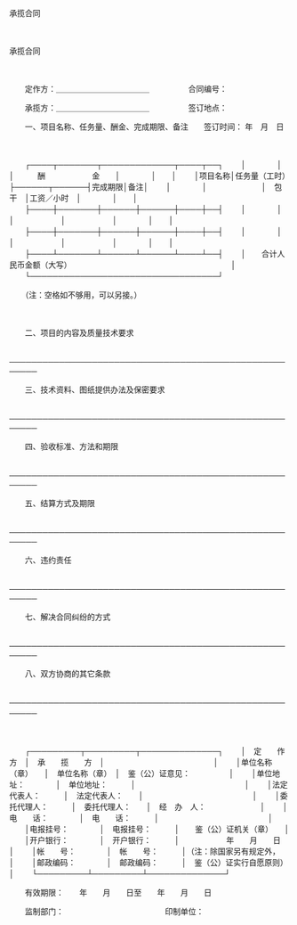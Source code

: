 



承揽合同



 

　　


 承揽合同　

　　

　　定作方：＿＿＿＿＿＿＿＿＿＿＿＿　　　　　合同编号：

　　承揽方：＿＿＿＿＿＿＿＿＿＿＿＿　　　　　签订地点：

　　一、项目名称、任务量、酬金、完成期限、备注　　签订时间： 年　月　日

　　


　　┌────┬───────┬─────────────┬────┬──┐
　　│　　　　│　　　　　　　│　　　酬　　　　　　金　　│　　　　│　　│
　　│项目名称│任务量（工时）├──────┬──────┤完成期限│备注│
　　│　　　　│　　　　　　　│　包　　干　│工资／小时　│　　　　│　　│
　　├────┼───────┼──────┼──────┼────┼──┤
　　│　　　　│　　　　　　　│　　　　　　│　　　　　　│　　　　│　　│
　　├────┼───────┼──────┼──────┼────┼──┤
　　│　　　　│　　　　　　　│　　　　　　│　　　　　　│　　　　│　　│
　　├────┴───────┴──────┴──────┴────┴──┤
　　│　　合计人民币金额（大写）　　　　　　　　　　　　　　　　　　　　　│
　　└──────────────────────────────────┘
　　


　　（注：空格如不够用，可以另接。）

　　

　　二、项目的内容及质量技术要求

　　───────────────────────────────────────────────────────

　　三、技术资料、图纸提供办法及保密要求

　　───────────────────────────────────────────────────────

　　四、验收标准、方法和期限

　　───────────────────────────────────────────────────────

　　五、结算方式及期限　　　　　　　　　　　

　　───────────────────────────────────────────────────────

　　六、违约责任　　　　　　

　　───────────────────────────────────────────────────────

　　七、解决合同纠纷的方式　　　　

　　───────────────────────────────────────────────────────

　　八、双方协商的其它条款　　

　　───────────────────────────────────────────────────────　　

　　


　　┌─────────┬─────────┬──────────────┐
　　│　定　　作　　方　│　承　　揽　　方　│　　　　　　　　　　　　　　│
　　│单位名称（章）　　│　单位名称（章）　│　鉴（公）证意见：　　　　　│
　　│单位地址：　　　　│　单位地址：　　　│　　　　　　　　　　　　　　│
　　│法定代表人：　　　│　法定代表人：　　│　　　　　　　　　　　　　　│
　　│委托代理人：　　　│　委托代理人：　　│　经　办　人：　　　　　　　│
　　│电　　话：　　　　│　电　　话：　　　│　　　　　　　　　　　　　　│
　　│电报挂号：　　　　│　电报挂号：　　　│　　鉴（公）证机关（章）　　│
　　│开户银行：　　　　│　开户银行：　　　│　　　　　　年　　月　　日　│
　　│帐　　号：　　　　│　帐　　号：　　　│（注：除国家另有规定外，　　│
　　│邮政编码：　　　　│　邮政编码：　　　│　鉴（公）证实行自愿原则）　│
　　└─────────┴─────────┴──────────────┘
　　


　　有效期限：　　年　　月　　日至　　年　　月　　日

　　监制部门：　　　　　　　　　　　　　印制单位：

　　